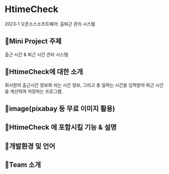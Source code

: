 # HtimeCheck
2023-1 오픈소스소프트웨어: 출퇴근 관리 시스템 

##  📍Mini Project 주제
출근 시간 & 퇴근 시간 관리 시스템

## 📍HtimeCheck에 대한 소개
회사원의 출근시간 정보와 쉬는 시간 정보, 그리고 총 일하는 시간을 입력받아 퇴근 시간을 계산하여 저장하는 프로그램.

## 📍image(pixabay 등 무료 이미지 활용)

## 📍HtimeCheck 에 포함시킬 기능 & 설명

## 📍개발환경 및 언어

## 📍Team 소개
